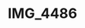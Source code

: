 ---
pid: '152'
layout: photos
title: IMG_4486
filename: IMG_4486.jpg
caption: masonic club and locomotive
permalink: "/photos/152.html"
---